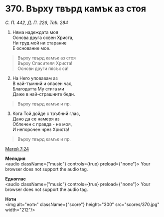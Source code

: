 # 370. Върху твърд камък аз стоя

_С. П. 442, Д. П. 226, Tab. 284_

1. Няма надеждата моя  
Основа друга освен Христа,  
Ни труд мой ни старание  
Е основание мое.  

> Върху твърд камък аз стоя  
> Върху Спасителя Христа!  
> Основи други пясък са!

2. На Него уповавам аз  
В най-тъмний и опасен час,  
Благодатта Му стига ми  
Даже в най-страшните беди.  

> Върху твърд камък и пр.  

3. Кога Той дойде с тръбний глас,  
Дано да се намеря аз  
Облечен с правда - не моя,  
И непорочен чрез Христа!  

> Върху твърд камък и пр.

[Матей 7:24](http://biblia.bg/index.php?k=40&g=7&s=24)

**Мелодия**  
<audio className={"music"} controls={true} preload={"none"}>
    <source src="mp3/370.mp3" type="audio/mpeg"/>
    Your browser does not support the audio tag.
</audio>

**Едноглас**  
<audio className={"music"} controls={true} preload={"none"}>
    <source src="transp/370.mp3" type="audio/mpeg"/>
    Your browser does not support the audio tag.
</audio>

**Ноти**  
<img alt="ноти" className={"score"} height="300" src="scores/370.jpg" width="212"/>
